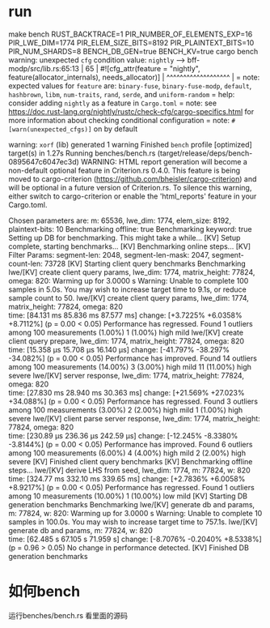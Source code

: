 # run

make bench
RUST_BACKTRACE=1 PIR_NUMBER_OF_ELEMENTS_EXP=16 PIR_LWE_DIM=1774  PIR_ELEM_SIZE_BITS=8192  PIR_PLAINTEXT_BITS=10 PIR_NUM_SHARDS=8 BENCH_DB_GEN=true BENCH_KV=true cargo bench
warning: unexpected `cfg` condition value: `nightly`
  --> bff-modp/src/lib.rs:65:13
   |
65 | #![cfg_attr(feature = "nightly", feature(allocator_internals), needs_allocator)]
   |             ^^^^^^^^^^^^^^^^^^^
   |
   = note: expected values for `feature` are: `binary-fuse`, `binary-fuse-modp`, `default`, `hashbrown`, `libm`, `num-traits`, `rand`, `serde`, and `uniform-random`
   = help: consider adding `nightly` as a feature in `Cargo.toml`
   = note: see <https://doc.rust-lang.org/nightly/rustc/check-cfg/cargo-specifics.html> for more information about checking conditional configuration
   = note: `#[warn(unexpected_cfgs)]` on by default

warning: `xorf` (lib) generated 1 warning
    Finished `bench` profile [optimized] target(s) in 1.27s
     Running benches/bench.rs (target/release/deps/bench-0895647c6047ec3d)
WARNING: HTML report generation will become a non-default optional feature in Criterion.rs 0.4.0.
This feature is being moved to cargo-criterion (https://github.com/bheisler/cargo-criterion) and will be optional in a future version of Criterion.rs. To silence this warning, either switch to cargo-criterion or enable the 'html_reports' feature in your Cargo.toml.

Chosen parameters are: m: 65536, lwe_dim: 1774, elem_size: 8192, plaintext-bits: 10
Benchmarking offline: true
Benchmarking keyword: true
Setting up DB for benchmarking. This might take a while...
[KV] Setup complete, starting benchmarks...
[KV] Benchmarking online steps...
[KV] Filter Params: segment-len: 2048, segment-len-mask: 2047, segment-count-len: 73728
[KV] Starting client query benchmarks
Benchmarking lwe/[KV] create client query params, lwe_dim: 1774, matrix_height: 77824, omega: 820: Warming up for 3.0000 s
Warning: Unable to complete 100 samples in 5.0s. You may wish to increase target time to 9.1s, or reduce sample count to 50.
lwe/[KV] create client query params, lwe_dim: 1774, matrix_height: 77824, omega: 820                                                                            
                        time:   [84.131 ms 85.836 ms 87.577 ms]
                        change: [+3.7225% +6.0358% +8.7112%] (p = 0.00 < 0.05)
                        Performance has regressed.
Found 1 outliers among 100 measurements (1.00%)
  1 (1.00%) high mild
lwe/[KV] create client query prepare, lwe_dim: 1774, matrix_height: 77824, omega: 820                                                                             
                        time:   [15.358 µs 15.708 µs 16.140 µs]
                        change: [-41.797% -38.297% -34.082%] (p = 0.00 < 0.05)
                        Performance has improved.
Found 14 outliers among 100 measurements (14.00%)
  3 (3.00%) high mild
  11 (11.00%) high severe
lwe/[KV] server response, lwe_dim: 1774, matrix_height: 77824, omega: 820                                                                            
                        time:   [27.830 ms 28.940 ms 30.363 ms]
                        change: [+21.569% +27.023% +34.088%] (p = 0.00 < 0.05)
                        Performance has regressed.
Found 3 outliers among 100 measurements (3.00%)
  2 (2.00%) high mild
  1 (1.00%) high severe
lwe/[KV] client parse server response, lwe_dim: 1774, matrix_height: 77824, omega: 820                                                                            
                        time:   [230.89 µs 236.36 µs 242.59 µs]
                        change: [-12.245% -8.3380% -3.8144%] (p = 0.00 < 0.05)
                        Performance has improved.
Found 6 outliers among 100 measurements (6.00%)
  4 (4.00%) high mild
  2 (2.00%) high severe
[KV] Finished client query benchmarks
[KV] Benchmarking offline steps...
lwe/[KV] derive LHS from seed, lwe_dim: 1774, m: 77824, w: 820                                                                           
                        time:   [324.77 ms 332.10 ms 339.65 ms]
                        change: [+2.7836% +6.0058% +8.9217%] (p = 0.00 < 0.05)
                        Performance has regressed.
Found 1 outliers among 10 measurements (10.00%)
  1 (10.00%) low mild
[KV] Starting DB generation benchmarks
Benchmarking lwe/[KV] generate db and params, m: 77824, w: 820: Warming up for 3.0000 s
Warning: Unable to complete 10 samples in 100.0s. You may wish to increase target time to 757.1s.
lwe/[KV] generate db and params, m: 77824, w: 820                                                                          
                        time:   [62.485 s 67.105 s 71.959 s]
                        change: [-8.7076% -0.2040% +8.5338%] (p = 0.96 > 0.05)
                        No change in performance detected.
[KV] Finished DB generation benchmarks


# 如何bench
运行benches/bench.rs 看里面的源码